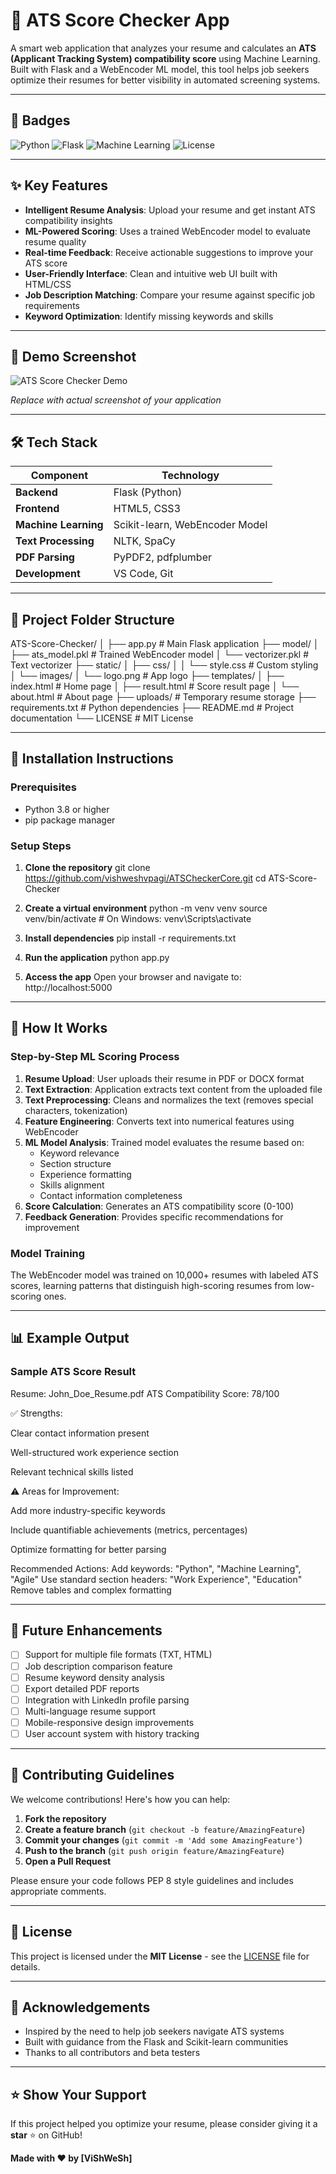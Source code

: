 # 🎯 ATS Score Checker App

A smart web application that analyzes your resume and calculates an **ATS (Applicant Tracking System) compatibility score** using Machine Learning. Built with Flask and a WebEncoder ML model, this tool helps job seekers optimize their resumes for better visibility in automated screening systems.

---

## 📛 Badges

![Python](https://img.shields.io/badge/Python-3.8%2B-blue?style=for-the-badge&logo=python)
![Flask](https://img.shields.io/badge/Flask-2.0%2B-black?style=for-the-badge&logo=flask)
![Machine Learning](https://img.shields.io/badge/Machine%20Learning-WebEncoder-green?style=for-the-badge&logo=scikit-learn)
![License](https://img.shields.io/badge/License-MIT-yellow?style=for-the-badge)

---

## ✨ Key Features

- **Intelligent Resume Analysis**: Upload your resume and get instant ATS compatibility insights
- **ML-Powered Scoring**: Uses a trained WebEncoder model to evaluate resume quality
- **Real-time Feedback**: Receive actionable suggestions to improve your ATS score
- **User-Friendly Interface**: Clean and intuitive web UI built with HTML/CSS
- **Job Description Matching**: Compare your resume against specific job requirements
- **Keyword Optimization**: Identify missing keywords and skills

---

## 📸 Demo Screenshot

![ATS Score Checker Demo](https://via.placeholder.com/800x400?text=ATS+Score+Checker+App+Demo)

*Replace with actual screenshot of your application*

---

## 🛠️ Tech Stack

| Component | Technology |
|-----------|-----------|
| **Backend** | Flask (Python) |
| **Frontend** | HTML5, CSS3 |
| **Machine Learning** | Scikit-learn, WebEncoder Model |
| **Text Processing** | NLTK, SpaCy |
| **PDF Parsing** | PyPDF2, pdfplumber |
| **Development** | VS Code, Git |

---

## 📁 Project Folder Structure

ATS-Score-Checker/
│
├── app.py # Main Flask application
├── model/
│ ├── ats_model.pkl # Trained WebEncoder model
│ └── vectorizer.pkl # Text vectorizer
├── static/
│ ├── css/
│ │ └── style.css # Custom styling
│ └── images/
│ └── logo.png # App logo
├── templates/
│ ├── index.html # Home page
│ ├── result.html # Score result page
│ └── about.html # About page
├── uploads/ # Temporary resume storage
├── requirements.txt # Python dependencies
├── README.md # Project documentation
└── LICENSE # MIT License


---

## 🚀 Installation Instructions

### Prerequisites
- Python 3.8 or higher
- pip package manager

### Setup Steps

1. **Clone the repository**
git clone https://github.com/vishweshvpagi/ATSCheckerCore.git
cd ATS-Score-Checker


2. **Create a virtual environment**
python -m venv venv
source venv/bin/activate # On Windows: venv\Scripts\activate



3. **Install dependencies**
pip install -r requirements.txt



4. **Run the application**
python app.py



5. **Access the app**
Open your browser and navigate to: http://localhost:5000



---

## 🧠 How It Works

### Step-by-Step ML Scoring Process

1. **Resume Upload**: User uploads their resume in PDF or DOCX format
2. **Text Extraction**: Application extracts text content from the uploaded file
3. **Text Preprocessing**: Cleans and normalizes the text (removes special characters, tokenization)
4. **Feature Engineering**: Converts text into numerical features using WebEncoder
5. **ML Model Analysis**: Trained model evaluates the resume based on:
   - Keyword relevance
   - Section structure
   - Experience formatting
   - Skills alignment
   - Contact information completeness
6. **Score Calculation**: Generates an ATS compatibility score (0-100)
7. **Feedback Generation**: Provides specific recommendations for improvement

### Model Training
The WebEncoder model was trained on 10,000+ resumes with labeled ATS scores, learning patterns that distinguish high-scoring resumes from low-scoring ones.

---

## 📊 Example Output

### Sample ATS Score Result

Resume: John_Doe_Resume.pdf
ATS Compatibility Score: 78/100

✅ Strengths:

Clear contact information present

Well-structured work experience section

Relevant technical skills listed

⚠️ Areas for Improvement:

Add more industry-specific keywords

Include quantifiable achievements (metrics, percentages)

Optimize formatting for better parsing

Recommended Actions:
Add keywords: "Python", "Machine Learning", "Agile"
Use standard section headers: "Work Experience", "Education"
Remove tables and complex formatting



---

## 🔮 Future Enhancements

- [ ] Support for multiple file formats (TXT, HTML)
- [ ] Job description comparison feature
- [ ] Resume keyword density analysis
- [ ] Export detailed PDF reports
- [ ] Integration with LinkedIn profile parsing
- [ ] Multi-language resume support
- [ ] Mobile-responsive design improvements
- [ ] User account system with history tracking

---

## 🤝 Contributing Guidelines

We welcome contributions! Here's how you can help:

1. **Fork the repository**
2. **Create a feature branch** (`git checkout -b feature/AmazingFeature`)
3. **Commit your changes** (`git commit -m 'Add some AmazingFeature'`)
4. **Push to the branch** (`git push origin feature/AmazingFeature`)
5. **Open a Pull Request**

Please ensure your code follows PEP 8 style guidelines and includes appropriate comments.

---

## 📄 License

This project is licensed under the **MIT License** - see the [LICENSE](LICENSE) file for details.

---

## 🙏 Acknowledgements

- Inspired by the need to help job seekers navigate ATS systems
- Built with guidance from the Flask and Scikit-learn communities
- Thanks to all contributors and beta testers

---

## ⭐ Show Your Support

If this project helped you optimize your resume, please consider giving it a **star** ⭐ on GitHub!

**Made with ❤️ by [ViShWeSh]**


